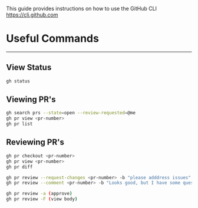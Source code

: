 This guide provides instructions on how to use the GitHub CLI https://cli.github.com

# Useful Commands
---
## View Status 
```sh
gh status
```
## Viewing PR's
```sh
gh search prs --state=open --review-requested=@me
gh pr view <pr-number>
gh pr list
```
## Reviewing PR's
```sh
gh pr checkout <pr-number>
gh pr view <pr-number>
gh pr diff 

gh pr review --request-changes <pr-number> -b "please adddress issues"
gh pr review --comment <pr-number> -b "Looks good, but I have some questions."

gh pr review -a (approve)
gh pr review -F (view body)
```